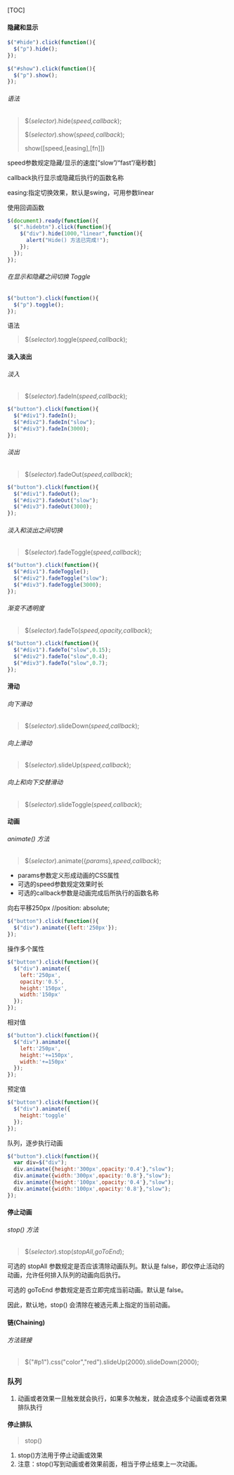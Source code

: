 [TOC]



#### 隐藏和显示

~~~ js
$("#hide").click(function(){
  $("p").hide();
});
 
$("#show").click(function(){
  $("p").show();
});
~~~

###### 语法

> $(*selector*).hide(*speed,callback*);
>
> $(*selector*).show(*speed,callback*);
>
> show([speed,[easing],[fn]])

speed参数规定隐藏/显示的速度[“slow”/“fast”/毫秒数]

callback执行显示或隐藏后执行的函数名称

easing:指定切换效果，默认是swing，可用参数linear

使用回调函数

~~~ js
$(document).ready(function(){
  $(".hidebtn").click(function(){
    $("div").hide(1000,"linear",function(){
      alert("Hide() 方法已完成!");
    });
  });
});
~~~

###### 在显示和隐藏之间切换 Toggle

~~~ js
$("button").click(function(){
  $("p").toggle();
});
~~~

语法

> $(*selector*).toggle(*speed,callback*);

#### 淡入淡出

###### 淡入

> $(*selector*).fadeIn(*speed,callback*);

~~~ js
$("button").click(function(){
  $("#div1").fadeIn();
  $("#div2").fadeIn("slow");
  $("#div3").fadeIn(3000);
});
~~~

###### 淡出

> $(*selector*).fadeOut(*speed,callback*);

~~~ js
$("button").click(function(){
  $("#div1").fadeOut();
  $("#div2").fadeOut("slow");
  $("#div3").fadeOut(3000);
});
~~~

###### 淡入和淡出之间切换

> $(*selector*).fadeToggle(*speed,callback*);

~~~ js
$("button").click(function(){
  $("#div1").fadeToggle();
  $("#div2").fadeToggle("slow");
  $("#div3").fadeToggle(3000);
});
~~~

###### 渐变不透明度

> $(*selector*).fadeTo(*speed,opacity,callback*);

~~~ js
$("button").click(function(){
  $("#div1").fadeTo("slow",0.15);
  $("#div2").fadeTo("slow",0.4);
  $("#div3").fadeTo("slow",0.7);
});
~~~

#### 滑动

###### 向下滑动

> $(*selector*).slideDown(*speed,callback*);

###### 向上滑动

> $(*selector*).slideUp(*speed,callback*);

###### 向上和向下交替滑动

> $(*selector*).slideToggle(*speed,callback*);

#### 动画

###### animate() 方法

> $(*selector*).animate({*params*}*,speed,callback*);

* params参数定义形成动画的CSS属性
* 可选的speed参数规定效果时长
* 可选的callback参数是动画完成后所执行的函数名称

向右平移250px                                    //position: absolute;

~~~ js
$("button").click(function(){
  $("div").animate({left:'250px'});
});
~~~

操作多个属性

~~~ js
$("button").click(function(){
  $("div").animate({
    left:'250px',
    opacity:'0.5',
    height:'150px',
    width:'150px'
  });
});
~~~

相对值

~~~ js
$("button").click(function(){
  $("div").animate({
    left:'250px',
    height:'+=150px',
    width:'+=150px'
  });
});
~~~

预定值

~~~ js
$("button").click(function(){
  $("div").animate({
    height:'toggle'
  });
});
~~~

队列，逐步执行动画

~~~ js
$("button").click(function(){
  var div=$("div");
  div.animate({height:'300px',opacity:'0.4'},"slow");
  div.animate({width:'300px',opacity:'0.8'},"slow");
  div.animate({height:'100px',opacity:'0.4'},"slow");
  div.animate({width:'100px',opacity:'0.8'},"slow");
});
~~~

#### 停止动画

###### stop() 方法

> $(*selector*).stop(*stopAll,goToEnd*);

可选的 stopAll 参数规定是否应该清除动画队列。默认是 false，即仅停止活动的动画，允许任何排入队列的动画向后执行。

可选的 goToEnd 参数规定是否立即完成当前动画。默认是 false。

因此，默认地，stop() 会清除在被选元素上指定的当前动画。

#### 链(Chaining)

###### 方法链接

> $("#p1").css("color","red").slideUp(2000).slideDown(2000);

### 队列

1. 动画或者效果一旦触发就会执行，如果多次触发，就会造成多个动画或者效果排队执行

#### 停止排队

> stop()

1. stop()方法用于停止动画或效果
2. 注意：stop()写到动画或者效果前面，相当于停止结束上一次动画。





